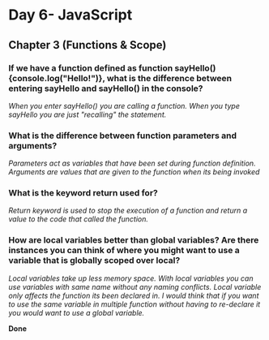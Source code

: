 <h1>Day 6- JavaScript</h1>

<h2>Chapter 3 (Functions & Scope)</h2>

<h3> If we have a function defined as function sayHello(){console.log("Hello!")}, what is the difference between entering sayHello and sayHello() in the console?</h3>
<i> When you enter sayHello() you are calling a function. When you type sayHello you are just "recalling" the statement.</i>

<h3>What is the difference between function parameters and arguments?</h3>

<i> Parameters act as variables that have been set during function definition. Arguments are values that are given to the function when its being invoked</i>

<h3>What is the keyword return used for?</h3>

<i> Return keyword is used to stop the execution of a function and return a value to the code that called the function. </i>

<h3>How are local variables better than global variables? Are there instances you can think of where you might want to use a variable that is globally scoped over local?</h3>

<i>Local variables take up less memory space. With local variables you can use variables with same name without any naming conflicts. Local variable only affects the function its been declared in. I would think that if you want to use the same variable in multiple function without having to re-declare it you would want to use a global variable.</i>

<b>Done</b>
